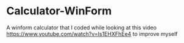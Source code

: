 # Calculator-WinForm

A winform calculator that I coded while looking at this video https://www.youtube.com/watch?v=Is1EHXFhEe4 to improve myself
